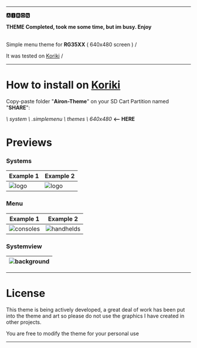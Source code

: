 
---
🅰🅸🆁🅾🅽

**THEME Completed, took me some time, but im busy. Enjoy**

<br />Simple menu theme for **RG35XX** ( 640x480 screen ) / 

It was tested on [Koriki]([https://AmberELEC.org](https://github.com/rg35xx-cfw/Koriki/releases/latest)) / 

---

# How to install on [Koriki]([https://AmberELEC.org](https://github.com/rg35xx-cfw/Koriki/releases/latest))

Copy-paste folder "**Airon-Theme**" on your SD Cart Partition named "**SHARE**":

_\ system \ .simplemenu \ themes \ 640x480_        **<-- HERE**

# Previews

### Systems

| Example 1 | Example 2  |
|----|----|
| ![logo](https://github.com/SzalikDesigns/rg35xx-airon-theme/assets/77732736/2fb86745-576a-4758-9fd3-83148ee3550b) | ![logo](https://github.com/SzalikDesigns/rg35xx-airon-theme/assets/77732736/f54a0672-13f5-48c1-a8da-6b3507c8cf97) |

### Menu
| Example 1 | Example 2  |
|----|----|
| ![consoles](https://github.com/SzalikDesigns/rg35xx-airon-theme/assets/77732736/8cef7158-0bd4-4628-8cef-f579fba41576) | ![handhelds](https://github.com/SzalikDesigns/rg35xx-airon-theme/assets/77732736/d59fb975-f6fb-4165-a389-c02af0043791) |

### Systemview

|![background](https://github.com/SzalikDesigns/rg35xx-airon-theme/assets/77732736/27b4b654-c590-4152-b702-93034610740d)
|----|
---

# License
This theme is being actively developed, a great deal of work has been put into the theme and art so please do not use the graphics I have created in other projects.

You are free to modify the theme for your personal use
  
---

